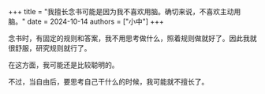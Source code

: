 +++
title = "我擅长念书可能是因为我不喜欢用脑。确切来说，不喜欢主动用脑。"
date = 2024-10-14
authors = ["小中"]
+++

念书时，有固定的规则和答案，我不用思考做什么，照着规则做就好了。因此我就很舒服，研究规则就行了。

在这方面，我可能还是比较聪明的。

不过，当自由后，要思考自己干什么的时候，我可能就不擅长了。
